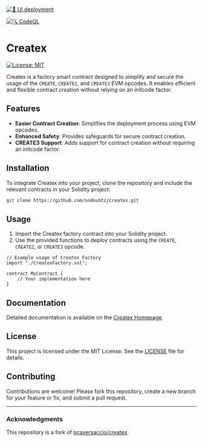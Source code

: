 [![🚀 UI deployment](https://github.com/nodoubtz/createx/actions/workflows/deploy.yml/badge.svg)](https://github.com/nodoubtz/createx/actions/workflows/deploy.yml)

[![🔍️ CodeQL](https://github.com/nodoubtz/createx/actions/workflows/codeql.yml/badge.svg?branch=Nodoubtz)](https://github.com/nodoubtz/createx/actions/workflows/codeql.yml)

# Createx

[![License: MIT](https://img.shields.io/badge/License-MIT-yellow.svg)](https://opensource.org/licenses/MIT)

Createx is a factory smart contract designed to simplify and secure the usage of the `CREATE`, `CREATE2`, and `CREATE3` EVM opcodes. It enables efficient and flexible contract creation without relying on an initcode factor.

## Features

- **Easier Contract Creation**: Simplifies the deployment process using EVM opcodes.
- **Enhanced Safety**: Provides safeguards for secure contract creation.
- **CREATE3 Support**: Adds support for contract creation without requiring an initcode factor.

## Installation

To integrate Createx into your project, clone the repository and include the relevant contracts in your Solidity project:

```bash
git clone https://github.com/nodoubtz/createx.git
```

## Usage

1. Import the Createx factory contract into your Solidity project.
2. Use the provided functions to deploy contracts using the `CREATE`, `CREATE2`, or `CREATE3` opcode.

```solidity
// Example usage of Createx Factory
import "./CreatexFactory.sol";

contract MyContract {
    // Your implementation here
}
```

## Documentation

Detailed documentation is available on the [Createx Homepage](https://createx.rocks).

## License

This project is licensed under the MIT License. See the [LICENSE](LICENSE) file for details.

## Contributing

Contributions are welcome! Please fork this repository, create a new branch for your feature or fix, and submit a pull request.

---

### Acknowledgments

This repository is a fork of [pcaversaccio/createx](https://github.com/pcaversaccio/createx).
